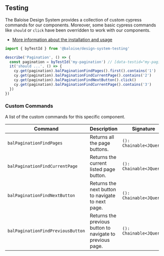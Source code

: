 ## Testing

The Baloise Design System provides a collection of custom cypress commands for our components. Moreover, some basic cypress commands like `should` or `click` have been overridden to work with our components.

- [More information about the installation and usage](?path=/docs/development-testing--page)

<!-- START: human documentation -->

```typescript
import { byTestId } from '@baloise/design-system-testing'

describe('Pagination', () => {
  const pagination = byTestId('my-pagination') // [data-testid="my-pagination"]
  it('should ...', () => {
    cy.get(pagination).balPaginationFindPages().first().contains('1')
    cy.get(pagination).balPaginationFindCurrentPage().contains('2')
    cy.get(pagination).balPaginationFindNextButton().click()
    cy.get(pagination).balPaginationFindCurrentPage().contains('3')
  })
})
```

<!-- END: human documentation -->

### Custom Commands

A list of the custom commands for this specific component.

| Command                           | Description                                               | Signature               |
| --------------------------------- | --------------------------------------------------------- | ----------------------- |
| `balPaginationFindPages`          | Returns all the page buttons.                             | `(): Chainable<JQuery>` |
| `balPaginationFindCurrentPage`    | Returns the current listed page button.                   | `(): Chainable<JQuery>` |
| `balPaginationFindNextButton`     | Returns the next button to navigate to next page.         | `(): Chainable<JQuery>` |
| `balPaginationFindPreviousButton` | Returns the previous button to navigate to previous page. | `(): Chainable<JQuery>` |
